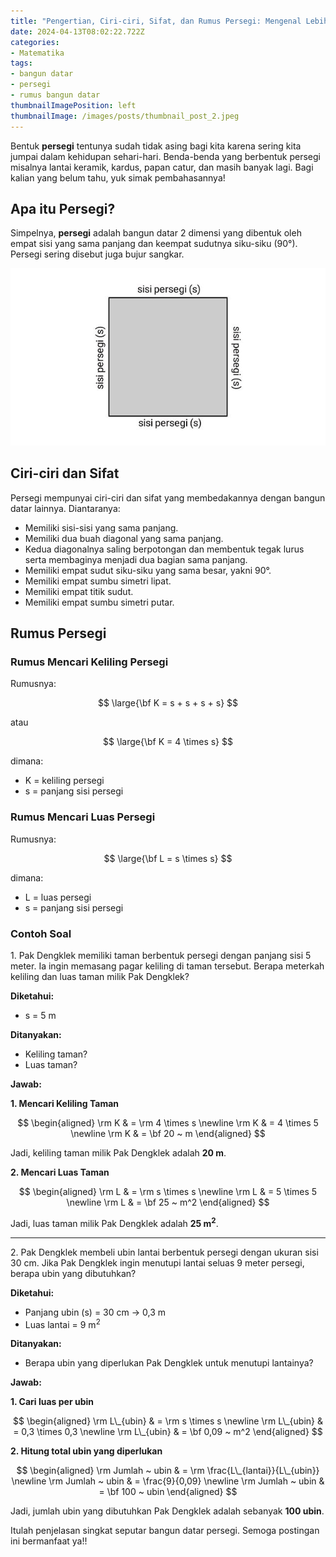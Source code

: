 ```yaml
---
title: "Pengertian, Ciri-ciri, Sifat, dan Rumus Persegi: Mengenal Lebih Dalam Bangun Datar Persegi"
date: 2024-04-13T08:02:22.722Z
categories:
- Matematika
tags:
- bangun datar
- persegi
- rumus bangun datar
thumbnailImagePosition: left
thumbnailImage: /images/posts/thumbnail_post_2.jpeg
---
```


Bentuk **persegi** tentunya sudah tidak asing bagi kita karena sering kita jumpai dalam kehidupan sehari-hari. Benda-benda yang berbentuk persegi misalnya lantai keramik, kardus, papan catur, dan masih banyak lagi. Bagi kalian yang belum tahu, yuk simak pembahasannya!

<!--more-->

## Apa itu Persegi?

Simpelnya, **persegi** adalah bangun datar 2 dimensi yang dibentuk oleh empat sisi yang sama panjang dan keempat sudutnya siku-siku (90°). Persegi sering disebut juga bujur sangkar.

<div align="center">

![Gambar Persegi](gambar_bangun_datar_persegi.png)

</div>

## Ciri-ciri dan Sifat

Persegi mempunyai ciri-ciri dan sifat yang membedakannya dengan bangun datar lainnya. Diantaranya:

- Memiliki sisi-sisi yang sama panjang.
- Memiliki dua buah diagonal yang sama panjang.
- Kedua diagonalnya saling berpotongan dan membentuk tegak lurus serta membaginya menjadi dua bagian sama panjang.
- Memiliki empat sudut siku-siku yang sama besar, yakni 90°.
- Memiliki empat sumbu simetri lipat.
- Memiliki empat titik sudut.
- Memiliki empat sumbu simetri putar.

## Rumus Persegi
### Rumus Mencari Keliling Persegi

Rumusnya:

$$
\large{\bf K = s + s + s + s}
$$

atau

$$
\large{\bf K = 4 \times s}
$$

dimana:

- K = keliling persegi
- s = panjang sisi persegi

### Rumus Mencari Luas Persegi

Rumusnya:

$$
\large{\bf L = s \times s}
$$

dimana:

- L = luas persegi
- s = panjang sisi persegi

### Contoh Soal

<p>1. Pak Dengklek memiliki taman berbentuk persegi dengan panjang sisi 5 meter. Ia ingin memasang pagar keliling di taman tersebut. Berapa meterkah keliling dan luas taman milik Pak Dengklek?</p>

**Diketahui:**

- s = 5 m

**Ditanyakan:**

- Keliling taman?
- Luas taman?

**Jawab:**

<p><strong>1. Mencari Keliling Taman</strong></p>

$$
\begin{aligned}
\rm K & = \rm 4 \times s \newline
\rm K & = 4 \times 5 \newline
\rm K & = \bf 20 ~ m
\end{aligned}
$$

Jadi, keliling taman milik Pak Dengklek adalah **20 m**.

<p><strong>2. Mencari Luas Taman</strong></p>

$$
\begin{aligned}
\rm L & = \rm s \times s \newline
\rm L & = 5 \times 5 \newline
\rm L & = \bf 25 ~ m^2
\end{aligned}
$$

Jadi, luas taman milik Pak Dengklek adalah **25 m<sup>2</sup>**.

---

<p>2. Pak Dengklek membeli ubin lantai berbentuk persegi dengan ukuran sisi 30 cm. Jika Pak Dengklek ingin menutupi lantai seluas 9 meter persegi, berapa ubin yang dibutuhkan?</p>

**Diketahui:**

- Panjang ubin (s) = 30 cm → 0,3 m
- Luas lantai = 9 m<sup>2</sup>

**Ditanyakan:**

- Berapa ubin yang diperlukan Pak Dengklek untuk menutupi lantainya?

**Jawab:**

<p><strong>1. Cari luas per ubin</strong></p>

$$
\begin{aligned}
\rm L\_{ubin} & = \rm s \times s \newline
\rm L\_{ubin} & = 0,3 \times 0,3 \newline
\rm L\_{ubin} & = \bf 0,09 ~ m^2
\end{aligned}
$$

<p><strong>2. Hitung total ubin yang diperlukan</strong></p>

$$
\begin{aligned}
\rm Jumlah ~ ubin & = \rm \frac{L\_{lantai}}{L\_{ubin}} \newline
\rm Jumlah ~ ubin & = \frac{9}{0,09} \newline
\rm Jumlah ~ ubin & = \bf 100 ~ ubin
\end{aligned}
$$

Jadi, jumlah ubin yang dibutuhkan Pak Dengklek adalah sebanyak **100 ubin**.

Itulah penjelasan singkat seputar bangun datar persegi. Semoga postingan ini bermanfaat ya!!
